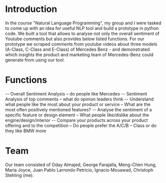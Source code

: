 # Introduction
In the course "Natural Language Programming", my group and I were tasked to come up with an idea for useful NLP tool and build a prototype in python code. We built a tool that allows to analyse not only the overall sentiment of Youtube comments but also provides below listed functions. For our prototype we scraped comments from youtube videos about three models (A-Class, C-Class and E-Class) of Mercedes Benz - and demonstrated which insights the product and marketing team of Mercedes-Benz could generate from using our tool.

# Functions
-- Overall Sentiment Analysis – do people like Mercedes
-- Sentiment Analysis of top comments – what do opinion leaders think
-- Understand what people like the most about your product or service – What are the most often positively mentioned features?
-- Analyse the sentiment of a specific feature or design element – What people like/dislike about the engine/design/interior
-- Compare your products across your product offering and to the competition – Do people prefer the A/C/B – Class or do they like BMW more

# Team
Our team consisted of Oday Almajed, George Farajalla, Meng-Chen Hung, Maria Joyce, Juan Pablo Larrondo Petricio, Ignacio Mouawad, Christoph Stehling (me). 
